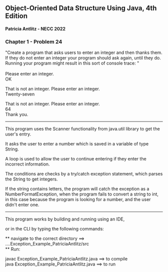 <h2> Object-Oriented Data Structure Using Java, 4th Edition </h2>

<h4>Patricia Antlitz - NECC 2022</h4>

<h3> Chapter 1 - Problem 24 </h3>

"Create a program that asks users to enter an integer and then thanks them. If they
do not enter an integer your program should ask again, until they do. Running your
program might result in this sort of console trace: "<br><br>
Please enter an integer.<br>
OK

That is not an integer. Please enter an integer.<br>
Twenty-seven

That is not an integer. Please enter an integer.<br>
64<br>
Thank you.

<hr>
This program uses the Scanner functionality from java.util library to get the user's entry.

It asks the user to enter a number which is saved in a variable of type String.

A loop is used to allow the user to continue entering if they enter the incorrect information.

The conditions are checks by a try/catch exception statement, which parses the String to get integers.

If the string contains letters, the program will catch the exception as a NumberFormatException, when the program fails
to convert a string to int, in this case because the program is looking for a number, and the user didn't enter one.
<hr>

This program works by building and running using an IDE, 

or in the CLI by typing the following commands:

** navigate to the correct directory ==> ....Exception_Example_PatriciaAntlitz/src <br>
** Run:

javac Exception_Example_PatriciaAntlitz.java ==> to compile<br>
java Exception_Example_PatriciaAntlitz.java ==> to run
